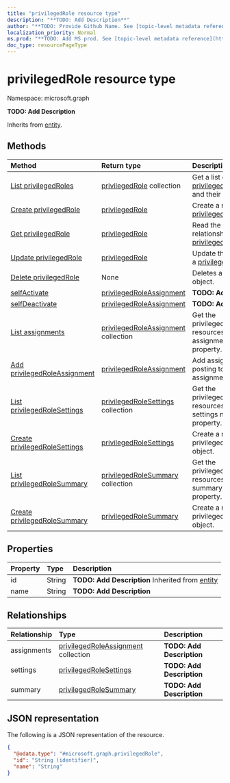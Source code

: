 ```yaml
---
title: "privilegedRole resource type"
description: "**TODO: Add Description**"
author: "**TODO: Provide Github Name. See [topic-level metadata reference](https://msgo.azurewebsites.net/add/document/guidelines/metadata.html#topic-level-metadata)**"
localization_priority: Normal
ms.prod: "**TODO: Add MS prod. See [topic-level metadata reference](https://msgo.azurewebsites.net/add/document/guidelines/metadata.html#topic-level-metadata)**"
doc_type: resourcePageType
---
```


# privilegedRole resource type

Namespace: microsoft.graph



**TODO: Add Description**


Inherits from [entity](../resources/entity.md).

## Methods
|Method|Return type|Description|
|:---|:---|:---|
|[List privilegedRoles](../api/privilegedrole-list.md)|[privilegedRole](../resources/privilegedrole.md) collection|Get a list of the [privilegedRole](../resources/privilegedrole.md) objects and their properties.|
|[Create privilegedRole](../api/privilegedrole-post-privilegedroles.md)|[privilegedRole](../resources/privilegedrole.md)|Create a new [privilegedRole](../resources/privilegedrole.md) object.|
|[Get privilegedRole](../api/privilegedrole-get.md)|[privilegedRole](../resources/privilegedrole.md)|Read the properties and relationships of a [privilegedRole](../resources/privilegedrole.md) object.|
|[Update privilegedRole](../api/privilegedrole-update.md)|[privilegedRole](../resources/privilegedrole.md)|Update the properties of a [privilegedRole](../resources/privilegedrole.md) object.|
|[Delete privilegedRole](../api/privilegedrole-delete.md)|None|Deletes a [privilegedRole](../resources/privilegedrole.md) object.|
|[selfActivate](../api/privilegedrole-selfactivate.md)|[privilegedRoleAssignment](../resources/privilegedroleassignment.md)|**TODO: Add Description**|
|[selfDeactivate](../api/privilegedrole-selfdeactivate.md)|[privilegedRoleAssignment](../resources/privilegedroleassignment.md)|**TODO: Add Description**|
|[List assignments](../api/privilegedrole-list-assignments.md)|[privilegedRoleAssignment](../resources/privilegedroleassignment.md) collection|Get the privilegedRoleAssignment resources from the assignments navigation property.|
|[Add privilegedRoleAssignment](../api/privilegedrole-post-assignments.md)|[privilegedRoleAssignment](../resources/privilegedroleassignment.md)|Add assignments by posting to the assignments collection.|
|[List privilegedRoleSettings](../api/privilegedrole-list-settings.md)|[privilegedRoleSettings](../resources/privilegedrolesettings.md) collection|Get the privilegedRoleSettings resources from the settings navigation property.|
|[Create privilegedRoleSettings](../api/privilegedrole-post-settings.md)|[privilegedRoleSettings](../resources/privilegedrolesettings.md)|Create a new privilegedRoleSettings object.|
|[List privilegedRoleSummary](../api/privilegedrole-list-summary.md)|[privilegedRoleSummary](../resources/privilegedrolesummary.md) collection|Get the privilegedRoleSummary resources from the summary navigation property.|
|[Create privilegedRoleSummary](../api/privilegedrole-post-summary.md)|[privilegedRoleSummary](../resources/privilegedrolesummary.md)|Create a new privilegedRoleSummary object.|

## Properties
|Property|Type|Description|
|:---|:---|:---|
|id|String|**TODO: Add Description** Inherited from [entity](../resources/entity.md)|
|name|String|**TODO: Add Description**|

## Relationships
|Relationship|Type|Description|
|:---|:---|:---|
|assignments|[privilegedRoleAssignment](../resources/privilegedroleassignment.md) collection|**TODO: Add Description**|
|settings|[privilegedRoleSettings](../resources/privilegedrolesettings.md)|**TODO: Add Description**|
|summary|[privilegedRoleSummary](../resources/privilegedrolesummary.md)|**TODO: Add Description**|

## JSON representation
The following is a JSON representation of the resource.
<!-- {
  "blockType": "resource",
  "keyProperty": "id",
  "@odata.type": "microsoft.graph.privilegedRole",
  "baseType": "microsoft.graph.entity",
  "openType": false
}
-->
``` json
{
  "@odata.type": "#microsoft.graph.privilegedRole",
  "id": "String (identifier)",
  "name": "String"
}
```

